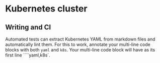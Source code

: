 # Kubernetes cluster

## Writing and CI

Automated tests can extract Kubernetes YAML from markdown files and automatically lint them. For this to work, annotate your multi-line code blocks with both `yaml` and `k8s`. Your multi-line code block will have as its first line ````yaml,k8s`.

